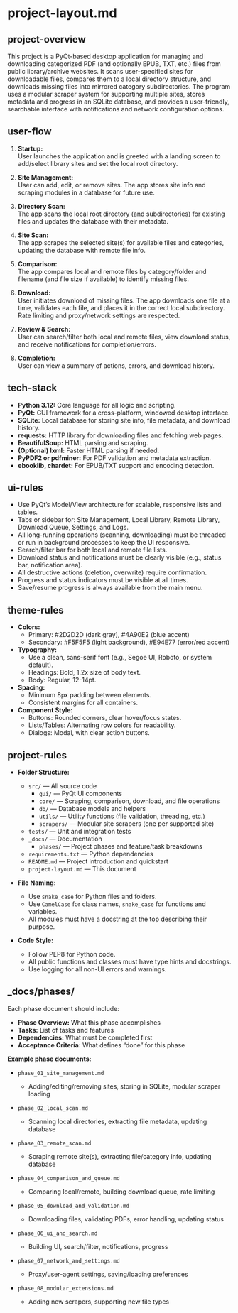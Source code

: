 
# project-layout.md

## project-overview

This project is a PyQt-based desktop application for managing and downloading categorized PDF (and optionally EPUB, TXT, etc.) files from public library/archive websites. It scans user-specified sites for downloadable files, compares them to a local directory structure, and downloads missing files into mirrored category subdirectories. The program uses a modular scraper system for supporting multiple sites, stores metadata and progress in an SQLite database, and provides a user-friendly, searchable interface with notifications and network configuration options.

## user-flow

1. **Startup:**  
   User launches the application and is greeted with a landing screen to add/select library sites and set the local root directory.

2. **Site Management:**  
   User can add, edit, or remove sites. The app stores site info and scraping modules in a database for future use.

3. **Directory Scan:**  
   The app scans the local root directory (and subdirectories) for existing files and updates the database with their metadata.

4. **Site Scan:**  
   The app scrapes the selected site(s) for available files and categories, updating the database with remote file info.

5. **Comparison:**  
   The app compares local and remote files by category/folder and filename (and file size if available) to identify missing files.

6. **Download:**  
   User initiates download of missing files. The app downloads one file at a time, validates each file, and places it in the correct local subdirectory. Rate limiting and proxy/network settings are respected.

7. **Review & Search:**  
   User can search/filter both local and remote files, view download status, and receive notifications for completion/errors.

8. **Completion:**  
   User can view a summary of actions, errors, and download history.

## tech-stack

- **Python 3.12:** Core language for all logic and scripting.
- **PyQt:** GUI framework for a cross-platform, windowed desktop interface.
- **SQLite:** Local database for storing site info, file metadata, and download history.
- **requests:** HTTP library for downloading files and fetching web pages.
- **BeautifulSoup:** HTML parsing and scraping.
- **(Optional) lxml:** Faster HTML parsing if needed.
- **PyPDF2 or pdfminer:** For PDF validation and metadata extraction.
- **ebooklib, chardet:** For EPUB/TXT support and encoding detection.

## ui-rules

- Use PyQt’s Model/View architecture for scalable, responsive lists and tables.
- Tabs or sidebar for: Site Management, Local Library, Remote Library, Download Queue, Settings, and Logs.
- All long-running operations (scanning, downloading) must be threaded or run in background processes to keep the UI responsive.
- Search/filter bar for both local and remote file lists.
- Download status and notifications must be clearly visible (e.g., status bar, notification area).
- All destructive actions (deletion, overwrite) require confirmation.
- Progress and status indicators must be visible at all times.
- Save/resume progress is always available from the main menu.

## theme-rules

- **Colors:**  
  - Primary: #2D2D2D (dark gray), #4A90E2 (blue accent)  
  - Secondary: #F5F5F5 (light background), #E94E77 (error/red accent)
- **Typography:**  
  - Use a clean, sans-serif font (e.g., Segoe UI, Roboto, or system default).
  - Headings: Bold, 1.2x size of body text.
  - Body: Regular, 12-14pt.
- **Spacing:**  
  - Minimum 8px padding between elements.
  - Consistent margins for all containers.
- **Component Style:**  
  - Buttons: Rounded corners, clear hover/focus states.
  - Lists/Tables: Alternating row colors for readability.
  - Dialogs: Modal, with clear action buttons.

## project-rules

- **Folder Structure:**  
  - `src/` — All source code  
    - `gui/` — PyQt UI components  
    - `core/` — Scraping, comparison, download, and file operations  
    - `db/` — Database models and helpers  
    - `utils/` — Utility functions (file validation, threading, etc.)  
    - `scrapers/` — Modular site scrapers (one per supported site)
  - `tests/` — Unit and integration tests
  - `_docs/` — Documentation  
    - `phases/` — Project phases and feature/task breakdowns
  - `requirements.txt` — Python dependencies
  - `README.md` — Project introduction and quickstart
  - `project-layout.md` — This document

- **File Naming:**  
  - Use `snake_case` for Python files and folders.
  - Use `CamelCase` for class names, `snake_case` for functions and variables.
  - All modules must have a docstring at the top describing their purpose.

- **Code Style:**  
  - Follow PEP8 for Python code.
  - All public functions and classes must have type hints and docstrings.
  - Use logging for all non-UI errors and warnings.

## _docs/phases/

Each phase document should include:  
- **Phase Overview:** What this phase accomplishes  
- **Tasks:** List of tasks and features  
- **Dependencies:** What must be completed first  
- **Acceptance Criteria:** What defines “done” for this phase

**Example phase documents:**

- `phase_01_site_management.md`  
  - Adding/editing/removing sites, storing in SQLite, modular scraper loading

- `phase_02_local_scan.md`  
  - Scanning local directories, extracting file metadata, updating database

- `phase_03_remote_scan.md`  
  - Scraping remote site(s), extracting file/category info, updating database

- `phase_04_comparison_and_queue.md`  
  - Comparing local/remote, building download queue, rate limiting

- `phase_05_download_and_validation.md`  
  - Downloading files, validating PDFs, error handling, updating status

- `phase_06_ui_and_search.md`  
  - Building UI, search/filter, notifications, progress

- `phase_07_network_and_settings.md`  
  - Proxy/user-agent settings, saving/loading preferences

- `phase_08_modular_extensions.md`  
  - Adding new scrapers, supporting new file types
